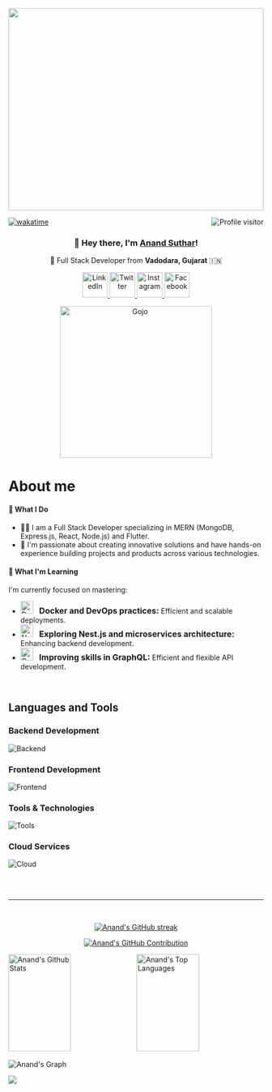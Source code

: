 <p align="center">
  <a href="https://github.com/ad956"><img height="400px" width="100%" src="https://user-images.githubusercontent.com/74038190/225813708-98b745f2-7d22-48cf-9150-083f1b00d6c9.gif"></a>
</p>

[![wakatime](https://wakatime.com/badge/user/018ca6f5-ed20-4167-a56f-0ceefd84c7d0.svg)](https://wakatime.com/@018ca6f5-ed20-4167-a56f-0ceefd84c7d0)
<a href="https://komarev.com/ghpvc/?username=ad956">
  <img align="right" src="https://komarev.com/ghpvc/?username=ad956&color=blueviolet&style=plastic&label=Visitors" alt="Profile visitor" />
</a>
<!-- Intro  -->
<div align="center">
    <h3>👋 Hey there, I'm <a href="https://github.com/ad956" target="_blank">Anand Suthar</a>!</h3>
    <p>
        🚀 Full Stack Developer from <b>Vadodara, Gujarat</b> 🇮🇳
    </p>
    <p align="center">
        <a href="https://www.linkedin.com/in/anand-suthar-72133b208" target="_blank">
            <img src="https://res.cloudinary.com/dtkfvp2ic/image/upload/v1703674177/LinkedIn_mtl50i.png" height="50" width="50" alt="LinkedIn" />
        </a>
        <a href="https://twitter.com/_ad956" target="_blank">
            <img src="https://res.cloudinary.com/dtkfvp2ic/image/upload/v1703674177/Twitter_mbkmve.png" height="50" width="50" alt="Twitter" />
        </a>
        <a href="https://instagram.com/_anu_956" target="_blank">
            <img src="https://res.cloudinary.com/dtkfvp2ic/image/upload/v1703674178/Instagram_k8jv1h.png" height="50" width="50" alt="Instagram" />
        </a>
        <a href="https://www.facebook.com/ad956/" target="_blank">
            <img src="https://res.cloudinary.com/dtkfvp2ic/image/upload/v1703674178/Facebook_a2t78g.png" height="50" width="50" alt="Facebook" />
        </a>
    </p>
</div>

<div align="center">
    <img src="https://res.cloudinary.com/dtkfvp2ic/image/upload/v1716018319/gojo_lsohay.png" alt="Gojo" style="max-width:100%;height:auto;width:300px;" />
</div>
<!-- About Section -->

# About me
#### 💼 What I Do

- 👨‍💻 I am a Full Stack Developer specializing in MERN (MongoDB, Express.js, React, Node.js) and Flutter.
- 🚀 I'm passionate about creating innovative solutions and have hands-on experience building projects and products across various technologies.

#### 🌱 What I'm Learning
I'm currently focused on mastering:

- <div align="left">
    <img src="https://skillicons.dev/icons?i=docker&theme=dark" height="25" width="25" alt="Docker Icon" />
    &nbsp;
    <span style="font-size: 16px; font-weight: bold;">Docker and DevOps practices:</span> Efficient and scalable deployments.
  </div>

- <div align="left">
    <img src="https://skillicons.dev/icons?i=nest&theme=dark" height="25" width="25" alt="Nest.js Icon" />
    &nbsp;
    <span style="font-size: 16px; font-weight: bold;">Exploring Nest.js and microservices architecture:</span> Enhancing backend development.
  </div>

- <div align="left">
  <img src="https://skillicons.dev/icons?i=graphql&theme=dark" height="25" width="25" alt="GraphQL Icon" />
  &nbsp;
  <span style="font-size: 16px; font-weight: bold;">Improving skills in GraphQL:</span> Efficient and flexible API development.
</div>

<br/>

## Languages and Tools

### Backend Development

![Backend](https://skillicons.dev/icons?i=nodejs,expressjs,nestjs,mongodb,mysql,redis,graphql&perline=10&theme=dark)

### Frontend Development

![Frontend](https://skillicons.dev/icons?i=nextjs,react,redux,js,ts,tailwind,flutter,dart&perline=10&theme=dark)

### Tools & Technologies

![Tools](https://skillicons.dev/icons?i=git,vscode,linux,vite,jest,docker,githubactions,nginx&perline=10&theme=dark)

### Cloud Services

![Cloud](https://skillicons.dev/icons?i=googlecloud,firebase&theme=dark)

<br/>
<br/>
<hr/>
<br/>

<p align="center">
  <a href="https://github.com/ad956">
    <img src="https://streak-stats.demolab.com/?user=ad956&theme=radical&border=7F3FBF&background=0D1117" alt="Anand's GitHub streak"/>
  </a>
</p>

<p align="center">
  <a href="https://github.com/ad956">
    <img src="https://github-profile-summary-cards.vercel.app/api/cards/profile-details?username=ad956&theme=radical" alt="Anand's GitHub Contribution"/>
  </a>
</p>

<a> 
    <a href="https://github.com/ad956"><img alt="Anand's Github Stats" src="https://denvercoder1-github-readme-stats.vercel.app/api?username=ad956&show_icons=true&count_private=true&theme=react&border_color=7F3FBF&bg_color=0D1117&title_color=F85D7F&icon_color=F8D866" height="192px" width="49.5%"/></a>
  <a href="https://github.com/ad956"><img alt="Anand's Top Languages" src="https://denvercoder1-github-readme-stats.vercel.app/api/top-langs/?username=ad956&langs_count=8&layout=compact&theme=react&border_color=7F3FBF&bg_color=0D1117&title_color=F85D7F&icon_color=F8D866" height="192px" width="49.5%"/></a>
  <br/>
</a>

![Anand's Graph](https://github-readme-activity-graph.vercel.app/graph?username=ad956&custom_title=Anand%20Suthar's%20GitHub%20Activity%20Graph&bg_color=0D1117&color=7F3FBF&line=7F3FBF&point=7F3FBF&area_color=FFFFFF&title_color=FFFFFF&area=true)

  ![](https://hit.yhype.me/github/profile?user_id=85487906)
